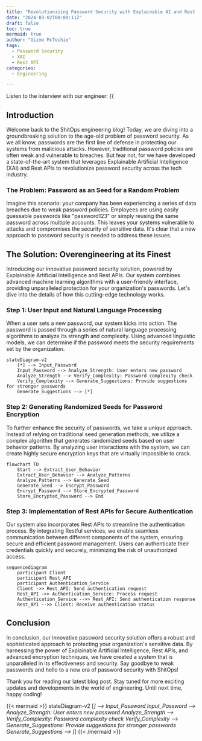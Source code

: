 ```yaml
---
title: "Revolutionizing Password Security with Explainable AI and Rest API"
date: "2024-03-02T00:09:11Z"
draft: false
toc: true
mermaid: true
author: "Gizmo McTechie"
tags:
  - Password Security
  - XAI
  - Rest API
categories:
  - Engineering

---
```


Listen to the interview with our engineer: {{<audio src="https://s3.chaops.de/shitops/podcasts/revolutionizing-password-security-with-explainable-ai-and-rest-api.mp3" class="audio">}}

## Introduction

Welcome back to the ShitOps engineering blog! Today, we are diving into a groundbreaking solution to the age-old problem of password security. As we all know, passwords are the first line of defense in protecting our systems from malicious attacks. However, traditional password policies are often weak and vulnerable to breaches. But fear not, for we have developed a state-of-the-art system that leverages Explainable Artificial Intelligence (XAI) and Rest APIs to revolutionize password security across the tech industry.

### The Problem: Password as an Seed for a Random Problem

Imagine this scenario: your company has been experiencing a series of data breaches due to weak password policies. Employees are using easily guessable passwords like "password123" or simply reusing the same password across multiple accounts. This leaves your systems vulnerable to attacks and compromises the security of sensitive data. It's clear that a new approach to password security is needed to address these issues.

## The Solution: Overengineering at its Finest

Introducing our innovative password security solution, powered by Explainable Artificial Intelligence and Rest APIs. Our system combines advanced machine learning algorithms with a user-friendly interface, providing unparalleled protection for your organization's passwords. Let's dive into the details of how this cutting-edge technology works.

### Step 1: User Input and Natural Language Processing

When a user sets a new password, our system kicks into action. The password is passed through a series of natural language processing algorithms to analyze its strength and complexity. Using advanced linguistic models, we can determine if the password meets the security requirements set by the organization.

```mermaid
stateDiagram-v2
    [*] --> Input_Password
    Input_Password --> Analyze_Strength: User enters new password
    Analyze_Strength --> Verify_Complexity: Password complexity check
    Verify_Complexity --> Generate_Suggestions: Provide suggestions for stronger passwords
    Generate_Suggestions --> [*]
```

### Step 2: Generating Randomized Seeds for Password Encryption

To further enhance the security of passwords, we take a unique approach. Instead of relying on traditional seed generation methods, we utilize a complex algorithm that generates randomized seeds based on user behavior patterns. By analyzing user interactions with the system, we can create highly secure encryption keys that are virtually impossible to crack.

```mermaid
flowchart TD
    Start --> Extract_User_Behavior
    Extract_User_Behavior --> Analyze_Patterns
    Analyze_Patterns --> Generate_Seed
    Generate_Seed --> Encrypt_Password
    Encrypt_Password --> Store_Encrypted_Password
    Store_Encrypted_Password --> End
```

### Step 3: Implementation of Rest APIs for Secure Authentication

Our system also incorporates Rest APIs to streamline the authentication process. By integrating Restful services, we enable seamless communication between different components of the system, ensuring secure and efficient password management. Users can authenticate their credentials quickly and securely, minimizing the risk of unauthorized access.

```mermaid
sequencediagram
    participant Client
    participant Rest_API
    participant Authentication_Service
    Client ->> Rest_API: Send authentication request
    Rest_API ->> Authentication_Service: Process request
    Authentication_Service -->> Rest_API: Send authentication response
    Rest_API -->> Client: Receive authentication status
```

## Conclusion

In conclusion, our innovative password security solution offers a robust and sophisticated approach to protecting your organization's sensitive data. By harnessing the power of Explainable Artificial Intelligence, Rest APIs, and advanced encryption techniques, we have created a system that is unparalleled in its effectiveness and security. Say goodbye to weak passwords and hello to a new era of password security with ShitOps!

Thank you for reading our latest blog post. Stay tuned for more exciting updates and developments in the world of engineering. Until next time, happy coding!

{{< mermaid >}}
stateDiagram-v2
    [*] --> Input_Password
    Input_Password --> Analyze_Strength: User enters new password
    Analyze_Strength --> Verify_Complexity: Password complexity check
    Verify_Complexity --> Generate_Suggestions: Provide suggestions for stronger passwords
    Generate_Suggestions --> [*]
{{< /mermaid >}}